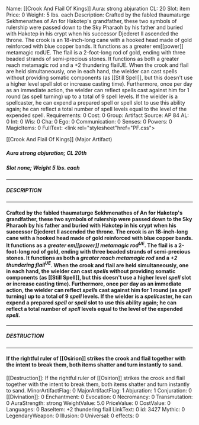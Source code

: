 Name: [[Crook And Flail Of Kings]]
Aura: strong abjuration
CL: 20
Slot: item
Price: 0
Weight: 5 lbs. each
Description: Crafted by the fabled thaumaturge Sekhmenathes of An for Hakotep's grandfather, these two symbols of rulership were passed down to the Sky Pharaoh by his father and buried with Hakotep in his crypt when his successor Djederet II ascended the throne. The crook is an 18-inch-long cane with a hooked head made of gold reinforced with blue copper bands. It functions as a greater em[[power]] metamagic rodUE. The flail is a 2-foot-long rod of gold, ending with three beaded strands of semi-precious stones. It functions as both a greater reach metamagic rod and a +2 thundering flailUE. When the crook and flail are held simultaneously, one in each hand, the wielder can cast spells without providing somatic components (as [[Still Spell]], but this doesn't use a higher level spell slot or increase casting time). Furthermore, once per day as an immediate action, the wielder can reflect spells cast against him for 1 round (as spell turning) up to a total of 9 spell levels. If the wielder is a spellcaster, he can expend a prepared spell or spell slot to use this ability again; he can reflect a total number of spell levels equal to the level of the expended spell.
Requirements: 0
Cost: 0
Group: Artifact
Source: AP 84
AL: 0
Int: 0
Wis: 0
Cha: 0
Ego: 0
Communication: 0
Senses: 0
Powers: 0
MagicItems: 0
FullText: <link rel="stylesheet"href="PF.css"><div class="heading"><p class="alignleft">[[Crook And Flail Of Kings]] (Major Artifact)</p><div style="clear: both;"></div></div><div><h5><b>Aura </b>strong abjuration; <b>CL </b>20th</h5><h5><b>Slot </b>none; <b>Weight </b>5 lbs. each</h5></div><hr/><div><h5><b>DESCRIPTION</b></h5></div><hr/><div><h4><p>Crafted by the fabled thaumaturge Sekhmenathes of An for Hakotep's grandfather, these two symbols of rulership were passed down to the Sky Pharaoh by his father and buried with Hakotep in his crypt when his successor Djederet II ascended the throne. The crook is an 18-inch-long cane with a hooked head made of gold reinforced with blue copper bands. It functions as a <i>greater em[[power]] metamagic rod<sup>UE</sup></i>. The flail is a 2-foot-long rod of gold, ending with three beaded strands of semi-precious stones. It functions as both a <i>greater reach metamagic rod</i> and a <i>+2 thundering flail<sup>UE</sup></i>. When the crook and flail are held simultaneously, one in each hand, the wielder can cast <i>spell</i>s without providing somatic components (as [[Still Spell]], but this doesn't use a higher level <i>spell</i> slot or increase casting time). Furthermore, once per day as an immediate action, the wielder can reflect <i>spell</i>s cast against him for 1 round (as <i>spell</i> turning) up to a total of 9 <i>spell</i> levels. If the wielder is a <i>spell</i>caster, he can expend a prepared <i>spell</i> or <i>spell</i> slot to use this ability again; he can reflect a total number of <i>spell</i> levels equal to the level of the expended <i>spell</i>.</p></h4></div><hr/><div><h5><b>DESTRUCTION</b></h5></div><hr/><div><h4><p>If the rightful ruler of [[Osirion]] strikes the crook and flail together with the intent to break them, both items shatter and turn instantly to sand.</p></h4></div>
[[Destruction]]: If the rightful ruler of [[Osirion]] strikes the crook and flail together with the intent to break them, both items shatter and turn instantly to sand.
MinorArtifactFlag: 0
MajorArtifactFlag: 1
Abjuration: 1
Conjuration: 0
[[Divination]]: 0
Enchantment: 0
Evocation: 0
Necromancy: 0
Transmutation: 0
AuraStrength: strong
WeightValue: 5.0
PriceValue: 0
CostValue: 0
Languages: 0
BaseItem: +2 thundering flail
LinkText: 0
id: 3427
Mythic: 0
LegendaryWeapon: 0
Illusion: 0
Universal: 0
effects: 0
